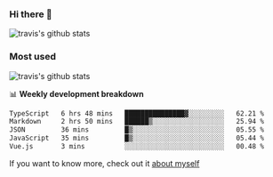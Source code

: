 ### Hi there 👋

<!--
**HondryTravis/HondryTravis** is a ✨ _special_ ✨ repository because its `README.md` (this file) appears on your GitHub profile.

Here are some ideas to get you started:

- 🔭 I’m currently working on ...
- 🌱 I’m currently learning ...
- 👯 I’m looking to collaborate on ...
- 🤔 I’m looking for help with ...
- 💬 Ask me about ...
- 📫 How to reach me: ...
- 😄 Pronouns: ...
- ⚡ Fun fact: ...
-->

![travis's github stats](https://github-readme-stats.vercel.app/api?username=HondryTravis&hide=stars)
### Most used
![travis's github stats](https://github-readme-stats.anuraghazra1.vercel.app/api/top-langs/?username=HondryTravis&layout=compact&hide_title=true)

📊 **Weekly development breakdown**

<!--START_SECTION:waka-->

```txt
TypeScript   6 hrs 48 mins   ███████████████▓░░░░░░░░░   62.21 %
Markdown     2 hrs 50 mins   ██████▒░░░░░░░░░░░░░░░░░░   25.94 %
JSON         36 mins         █▒░░░░░░░░░░░░░░░░░░░░░░░   05.55 %
JavaScript   35 mins         █▒░░░░░░░░░░░░░░░░░░░░░░░   05.44 %
Vue.js       3 mins          ░░░░░░░░░░░░░░░░░░░░░░░░░   00.48 %
```

<!--END_SECTION:waka-->

If you want to know more, check out it [about myself](https://hondrytravis.github.io/)
